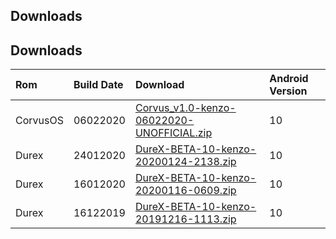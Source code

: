 ## Downloads

## Downloads

| Rom | Build Date | Download               | Android Version |
|:----------------|:------------------|:---------------------------------------------------|:--------|
| CorvusOS | 06022020 | [Corvus_v1.0-kenzo-06022020-UNOFFICIAL.zip](https://www.pling.com/p/1344383/startdownload?file_id=1581019968&file_name=Corvus_v1.0-kenzo-06022020-UNOFFICIAL.zip&file_type=application/zip&file_size=682525371) | 10 |
| Durex | 24012020 | [DureX-BETA-10-kenzo-20200124-2138.zip](https://www.pling.com/p/1344383/startdownload?file_id=1579909610&file_name=DureX-BETA-10-kenzo-20200124-2138.zip&file_type=application/zip&file_size=672563709) | 10 |
| Durex | 16012020 | [DureX-BETA-10-kenzo-20200116-0609.zip ](https://www.pling.com/p/1344383/startdownload?file_id=1579277970&file_name=DureX-BETA-10-kenzo-20200116-0609.zip&file_type=application/zip&file_size=652649408) | 10 |
| Durex | 16122019 | [DureX-BETA-10-kenzo-20191216-1113.zip ](https://www.pling.com/p/1344383/startdownload?file_id=1576500455&file_name=DureX-BETA-10-kenzo-20191216-1113.zip&file_type=application/zip&file_size=191aa) | 10 |
